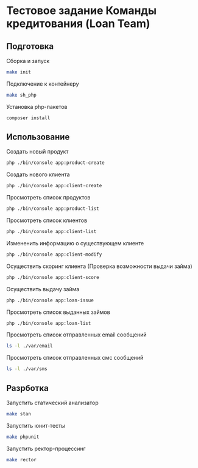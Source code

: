 # Тестовое задание Команды кредитования (Loan Team)

## Подготовка

Сборка и запуск

```bash
make init
```

Подключение к контейнеру

```bash
make sh_php
```

Установка php-пакетов

```bash
composer install
```

## Использование

Создать новый продукт

```bash
php ./bin/console app:product-create
```

Создать нового клиента

```bash
php ./bin/console app:client-create
```

Просмотреть список продуктов

```bash
php ./bin/console app:product-list
```

Просмотреть список клиентов

```bash
php ./bin/console app:client-list
```

Измененить информацию о существующем клиенте

```bash
php ./bin/console app:client-modify
```

Осуществить скоринг клиента (Проверка возможности выдачи займа)

```bash
php ./bin/console app:client-score
```

Осуществить выдачу займа

```bash
php ./bin/console app:loan-issue
```

Просмотреть список выданных займов

```bash
php ./bin/console app:loan-list
```

Просмотреть список отправленных email сообщений

```bash
ls -l ./var/email
```

Просмотреть список отправленных смс сообщений

```bash
ls -l ./var/sms
```

## Разрботка

Запустить статический анализатор

```bash
make stan
```

Запустить юнит-тесты

```bash
make phpunit
```

Запустить ректор-процессинг

```bash
make rector
```